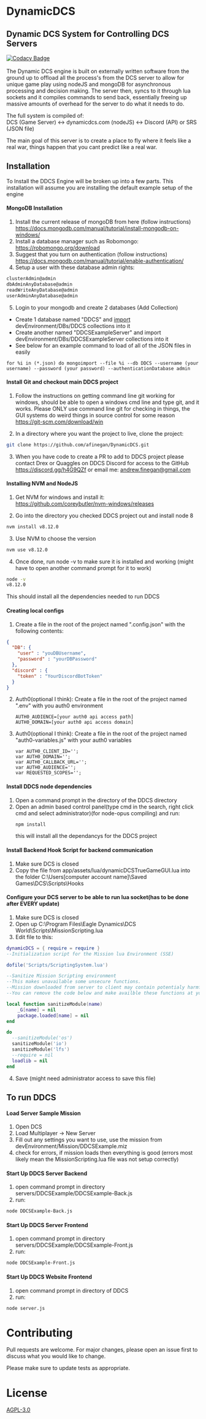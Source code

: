 # DynamicDCS
## Dynamic DCS System for Controlling DCS Servers
[![Codacy Badge](https://api.codacy.com/project/badge/Grade/fb48fa271add4ac881a114f8ea04ebc0)](https://www.codacy.com/app/DDCS/DynamicDCS?utm_source=github.com&amp;utm_medium=referral&amp;utm_content=afinegan/DynamicDCS&amp;utm_campaign=Badge_Grade)<br/><br>
The Dynamic DCS engine is built on externally written software from the ground up to offload all the process's from the DCS server to allow for unique game play using nodeJS and mongoDB for asynchronous processing and decision making.
The server then, syncs to it through lua sockets and it compiles commands to send back, essentially freeing up massive amounts of overhead for the server to do what it needs to do.<br>

The full system is compiled of:<br>
DCS (Game Server) <-> dynamicdcs.com (nodeJS) <-> Discord (API) or SRS (JSON file)

The main goal of this server is to create a place to fly where it feels like a real war, things happen that you cant predict like a real war.

## Installation

To Install the DDCS Engine will be broken up into a few parts. This installation will assume you are installing the default example setup of the engine

#### MongoDB Installation

1. Install the current release of mongoDB from here (follow instructions)<br>
https://docs.mongodb.com/manual/tutorial/install-mongodb-on-windows/
2. Install a database manager such as Robomongo:<br>
https://robomongo.org/download<br>
3. Suggest that you turn on authentication (follow instructions)<br>
https://docs.mongodb.com/manual/tutorial/enable-authentication/
4. Setup a user with these database admin rights:<br>
```bash
clusterAdmin@admin
dbAdminAnyDatabase@admin
readWriteAnyDatabase@admin
userAdminAnyDatabase@admin
```
5. Login to your mongodb and create 2 databases (Add Collection)<br>
  * Create 1 database named "DDCS" and [import](https://docs.mongodb.com/manual/reference/program/mongoimport/) devEnvironment/DBs/DDCS collections into it
  * Create another named "DDCSExampleServer" and import devEnvironment/DBs/DDCSExampleServer collections into it
  * See below for an example command to load of all of the JSON files in easily

```
for %i in (*.json) do mongoimport --file %i --db DDCS --username (your username) --password (your password) --authenticationDatabase admin
```

#### Install Git and checkout main DDCS project

1. Follow the instructions on getting command line git working for windows, should be able to open a windows cmd line and type git, and it works. Please ONLY use command line git for checking in things, the GUI systems do weird things in source control for some reason<br>
https://git-scm.com/download/win<br>

2. In a directory where you want the project to live, clone the project:<br>

```bash
git clone https://github.com/afinegan/DynamicDCS.git
``` 

3. When you have code to create a PR to add to DDCS project please contact Drex or Quaggles on DDCS Discord for access to the GitHub<br>
https://discord.gg/h4G9QZf
or email me:
andrew.finegan@gmail.com

#### Installing NVM and NodeJS
1. Get NVM for windows and install it:<br>
https://github.com/coreybutler/nvm-windows/releases

2. Go into the directory you checked DDCS project out and install node 8<br>

```bash
nvm install v8.12.0
```

3. Use NVM to choose the version
```bash
nvm use v8.12.0
```

4. Once done, run node -v to make sure it is installed and working (might have to open another command prompt for it to work)

```bash
node -v
v8.12.0
```

This should install all the dependencies needed to run DDCS

#### Creating local configs

1. Create a file in the root of the project named ".config.json" with the following contents:<br>
```JSON
{
  "DB": {
    "user" : "youDBUsername",
    "password" : "yourDBPassword"
  },
  "discord" : {
    "token" : "YourDiscordBotToken"
  }
}
```

2. Auth0(optional I think): Create a file in the root of the project named ".env" with you auth0 environment<br>
   ```
   AUTH0_AUDIENCE=[your auth0 api access path]
   AUTH0_DOMAIN=[your auth0 api access domain]
   ```

3. Auth0(optional I think): Create a file in the root of the project named "auth0-variables.js" with your auth0 variables<br>
    ```
    var AUTH0_CLIENT_ID='';
    var AUTH0_DOMAIN='';
    var AUTH0_CALLBACK_URL='';
    var AUTH0_AUDIENCE='';
    var REQUESTED_SCOPES='';
    ```

#### Install DDCS node dependencies
1. Open a command prompt in the directory of the DDCS directory
2. Open an admin based control panel(type cmd in the search, right click cmd and select administrator)(for node-opus compiling) and run:<br>
   ```bash
   npm install
   ```
   this will install all the dependancys for the DDCS project

#### Install Backend Hook Script for backend communication
1. Make sure DCS is closed
2. Copy the file from app/assets/lua/dynamicDCSTrueGameGUI.lua into the folder C:\Users\[computer account name]\Saved Games\DCS\Scripts\Hooks

#### Configure your DCS server to be able to run lua socket(has to be done after EVERY update)
1. Make sure DCS is closed
2. Open up C:\Program Files\Eagle Dynamics\DCS World\Scripts\MissionScripting.lua
3. Edit file to this:<br>
```lua
dynamicDCS = { require = require }
--Initialization script for the Mission lua Environment (SSE)

dofile('Scripts/ScriptingSystem.lua')

--Sanitize Mission Scripting environment
--This makes unavailable some unsecure functions. 
--Mission downloaded from server to client may contain potentialy harmful lua code that may use these functions.
--You can remove the code below and make availble these functions at your own risk.

local function sanitizeModule(name)
	_G[name] = nil
	package.loaded[name] = nil
end

do
  --sanitizeModule('os')
  sanitizeModule('io')
  sanitizeModule('lfs')
  --require = nil
  loadlib = nil
end
```
4. Save (might need administrator access to save this file)

## To run DDCS
#### Load Server Sample Mission
1. Open DCS
2. Load Multiplayer -> New Server
3. Fill out any settings you want to use, use the mission from devEnvironment/Mission/DDCSExample.miz
4. check for errors, if mission loads then everything is good (errors most likely mean the MissionScripting.lua file was not setup correctly)

#### Start Up DDCS Server Backend
1. open command prompt in directory servers/DDCSExample/DDCSExample-Back.js
2. run:<br>
```bash
node DDCSExample-Back.js
```

#### Start Up DDCS Server Frontend
1. open command prompt in directory servers/DDCSExample/DDCSExample-Front.js
2. run:<br>
```bash
node DDCSExample-Front.js
```

#### Start Up DDCS Website Frontend
1. open command prompt in directory of DDCS
2. run:<br>
```bash
node server.js
```

# Contributing
Pull requests are welcome. For major changes, please open an issue first to discuss what you would like to change.

Please make sure to update tests as appropriate.

# License
[AGPL-3.0](https://choosealicense.com/licenses/agpl-3.0/)
